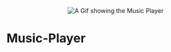 <div align="center">
  <img src="https://user-images.githubusercontent.com/79858234/194760513-c13dfc8c-6d71-47bb-9503-61b180291bdd.gif" alt="A Gif showing the Music Player" />
</div>

# Music-Player

